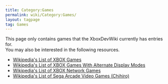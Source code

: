 ```yaml
---
title: Category:Games
permalink: wiki/Category:Games/
layout: tagpage
tag: Games
---
```


This page only contains games that the XboxDevWiki currently has entries
for.  
You may also be interested in the following resources.

-   [Wikipedia's List of XBOX
    Games](https://en.wikipedia.org/wiki/List_of_Xbox_games)
-   [Wikipedia's List of XBOX Games With Alternate Display
    Modes](https://en.wikipedia.org/wiki/List_of_Xbox_games_with_alternate_display_modes)
-   [Wikipedia's List of XBOX Network
    Games](https://en.wikipedia.org/wiki/List_of_Xbox_network_games)
-   [Wikipedia's List of Sega Arcade Video Games
    (Chihiro)](https://en.wikipedia.org/wiki/List_of_Sega_arcade_video_games#Chihiro)

